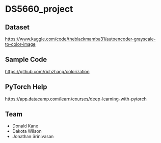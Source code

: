 # DS5660_project

## Dataset
https://www.kaggle.com/code/theblackmamba31/autoencoder-grayscale-to-color-image

## Sample Code
https://github.com/richzhang/colorization

## PyTorch Help
https://app.datacamp.com/learn/courses/deep-learning-with-pytorch

## Team
- Donald Kane
- Dakota Wilson
- Jonathan Srinivasan
